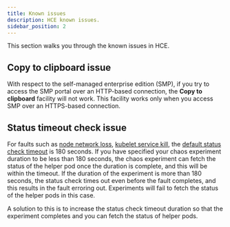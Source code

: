 ```yaml
---
title: Known issues
description: HCE known issues.
sidebar_position: 2
--- 
```


This section walks you through the known issues in HCE.

## Copy to clipboard issue

With respect to the self-managed enterprise edition (SMP), if you try to access the SMP portal over an HTTP-based connection, the **Copy to clipboard** facility will not work. This facility works only when you access SMP over an HTTPS-based connection.

## Status timeout check issue

For faults such as [node network loss](../../chaos-engineering/technical-reference/chaos-faults/kubernetes/node/node-network-loss), [kubelet service kill](../../chaos-engineering/technical-reference/chaos-faults/kubernetes/node/kubelet-service-kill), the [default status check timeout](../../chaos-engineering/technical-reference/configurations/chaos-engine/#experiment-status-check-timeout) is 180 seconds. If you have specified your chaos experiment duration to be less than 180 seconds, the chaos experiment can fetch the status of the helper pod once the duration is complete, and this will be within the timeout. If the duration of the experiment is more than 180 seconds, the status check times out even before the fault completes, and this results in the fault erroring out. Experiments will fail to fetch the status of the helper pods in this case. 

A solution to this is to increase the status check timeout duration so that the experiment completes and you can fetch the status of helper pods. 
 

